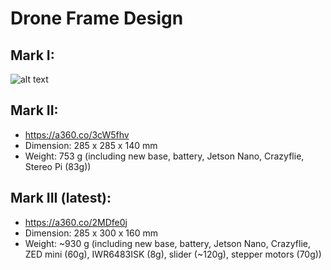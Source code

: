 # Drone Frame Design

## Mark I:
![alt text](/./drone_v1.jpg?raw=true)

## Mark II:               
-	https://a360.co/3cW5fhv
-	Dimension: 285 x 285 x 140 mm
-	Weight: 753 g (including new base, battery, Jetson Nano, Crazyflie, Stereo Pi (83g))

## Mark III (latest):                    
-	https://a360.co/2MDfe0j
-	Dimension: 285 x 300 x 160 mm
-	Weight: ~930 g (including new base, battery, Jetson Nano, Crazyflie, ZED mini (60g), IWR6483ISK (8g), slider (~120g), stepper motors (70g))
